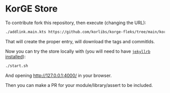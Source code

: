# KorGE Store

To contribute fork this repository, then execute (changing the URL):

```bash
./addlink.main.kts https://github.com/korlibs/korge-fleks/tree/main/korge-fleks
```

That will create the proper entry, will download the tags and commitIds.

Now you can try the store locally with (you will need to have [`jekyllrb` installed](https://jekyllrb.com/docs/installation/)):

```bash
./start.sh
```

And opening <http://127.0.0.1:4000/> in your browser.

Then you can make a PR for your module/library/assert to be included.
